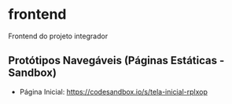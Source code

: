 # frontend
Frontend do projeto integrador

## Protótipos Navegáveis (Páginas Estáticas - Sandbox)
* Página Inicial: https://codesandbox.io/s/tela-inicial-rplxop
